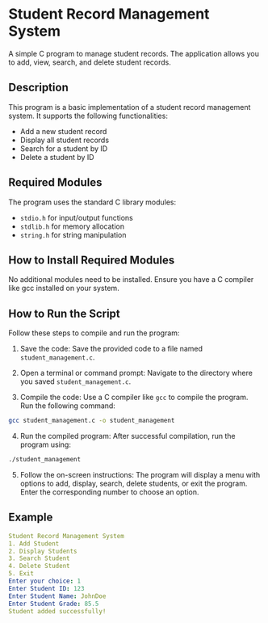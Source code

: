 # Student Record Management System
A simple C program to manage student records. The application allows you to add, view, search, and delete student records.

## Description
This program is a basic implementation of a student record management system. It supports the following functionalities:

- Add a new student record
- Display all student records
- Search for a student by ID
- Delete a student by ID

## Required Modules
The program uses the standard C library modules:

- `stdio.h` for input/output functions
- `stdlib.h` for memory allocation
- `string.h` for string manipulation

## How to Install Required Modules
No additional modules need to be installed. Ensure you have a C compiler like gcc installed on your system.

## How to Run the Script
Follow these steps to compile and run the program:

1. Save the code: Save the provided code to a file named `student_management.c`.

2. Open a terminal or command prompt: Navigate to the directory where you saved `student_management.c`.

3. Compile the code: Use a C compiler like `gcc` to compile the program. Run the following command:
```bash 
gcc student_management.c -o student_management
```
4. Run the compiled program: After successful compilation, run the program using:
```bash 
./student_management
```
5. Follow the on-screen instructions: The program will display a menu with options to add, display, search, delete students, or exit the program. Enter the corresponding number to choose an option.

## Example
```yaml
Student Record Management System
1. Add Student
2. Display Students
3. Search Student
4. Delete Student
5. Exit
Enter your choice: 1
Enter Student ID: 123
Enter Student Name: JohnDoe
Enter Student Grade: 85.5
Student added successfully!
```
